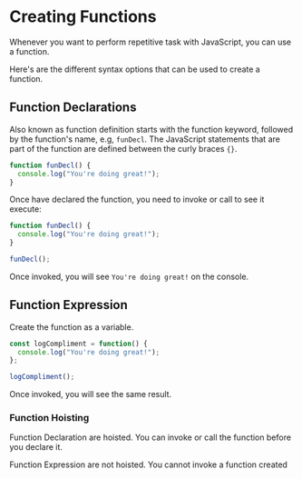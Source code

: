 # Creating Functions

Whenever you want to perform repetitive task with JavaScript, you can use a function.

Here's are the different syntax options that can be used to create a function.

## Function Declarations

Also known as function definition starts with the function keyword, followed by the function's name, e.g, `funDecl`. The JavaScript statements that are part of the function are defined between the curly braces `{}`.

``` JavaScript
function funDecl() {
  console.log("You're doing great!");
}
```

Once have declared the function, you need to invoke or call to see it execute:

```JavaScript
function funDecl() {
  console.log("You're doing great!");
}

funDecl();
```

Once invoked, you will see `You're doing great!` on the console.

## Function Expression

Create the function as a variable.

```JavaScript
const logCompliment = function() {
  console.log("You're doing great!");
};

logCompliment();
```

Once invoked, you will see the same result.

### Function Hoisting

Function Declaration are hoisted. You can invoke or call the function before you declare it.


Function Expression are not hoisted. You cannot invoke a function created